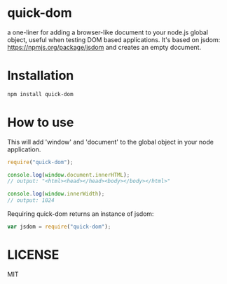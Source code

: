 quick-dom
=============

a one-liner for adding a browser-like document to your node.js global object, useful when testing DOM based applications.
It's based on jsdom: https://npmjs.org/package/jsdom and creates an empty document.

Installation
============

```bash
npm install quick-dom
```

How to use
==========

This will add 'window' and 'document' to the global object in your node application.

```js
require("quick-dom");

console.log(window.document.innerHTML);
// output: "<html><head></head><body></body></html>"

console.log(window.innerWidth);
// output: 1024
```

Requiring quick-dom returns an instance of jsdom:

```js
var jsdom = require("quick-dom");
```

LICENSE
=======

MIT
